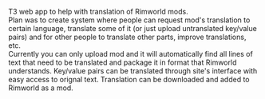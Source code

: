 T3 web app to help with translation of Rimworld mods.  
Plan was to create system where people can request mod's translation to certain language, translate some of it (or just upload untranslated key/value pairs) and for other people to translate other parts, improve translations, etc.  
Currently you can only upload mod and it will automatically find all lines of text that need to be translated and package it in format that Rimworld understands.
Key/value pairs can be translated through site's interface with easy access to orignal text. Translation can be downloaded and added to Rimworld as a mod.
